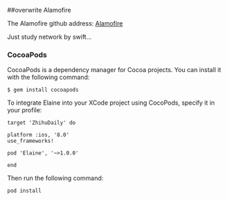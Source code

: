 ##overwrite Alamofire

The Alamofire github address: [Alamofire](https://github.com/Alamofire/Alamofire)

Just study network by swift...

### CocoaPods

CocoaPods is a dependency manager for Cocoa projects. You can install it with the following command:

	$ gem install cocoapods

To integrate Elaine into your XCode project using CocoPods, specify it in your profile:

	target 'ZhihuDaily' do

	platform :ios, '8.0'
	use_frameworks!

	pod 'Elaine', '~>1.0.0'

	end
	
Then run the following command:
	
	pod install

